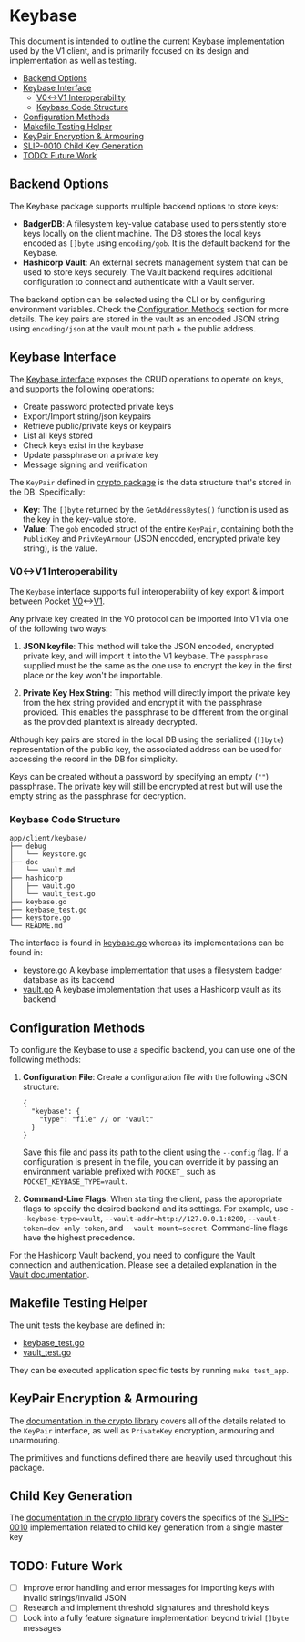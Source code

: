 # Keybase <!-- omit in toc -->

This document is intended to outline the current Keybase implementation used by the V1 client, and is primarily focused on its design and implementation as well as testing.

- [Backend Options](#backend-options)
- [Keybase Interface](#keybase-interface)
  - [V0\<-\>V1 Interoperability](#v0-v1-interoperability)
  - [Keybase Code Structure](#keybase-code-structure)
- [Configuration Methods](#configuration-methods)
- [Makefile Testing Helper](#makefile-testing-helper)
- [KeyPair Encryption \& Armouring](#keypair-encryption--armouring)
- [SLIP-0010 Child Key Generation](#slip-0010-child-key-generation)
- [TODO: Future Work](#todo-future-work)

## Backend Options

The Keybase package supports multiple backend options to store keys:

- **BadgerDB**: A filesystem key-value database used to persistently store keys locally on the client machine. The DB stores the local keys encoded as `[]byte` using `encoding/gob`. It is the default backend for the Keybase.
- **Hashicorp Vault**: An external secrets management system that can be used to store keys securely. The Vault backend requires additional configuration to connect and authenticate with a Vault server.

The backend option can be selected using the CLI or by configuring environment variables. Check the [Configuration Methods](#configuration-methods) section for more details. The key pairs are stored in the vault as an encoded JSON string using `encoding/json` at the vault mount path + the public address.

## Keybase Interface

The [Keybase interface](./keybase.go) exposes the CRUD operations to operate on keys, and supports the following operations:

- Create password protected private keys
- Export/Import string/json keypairs
- Retrieve public/private keys or keypairs
- List all keys stored
- Check keys exist in the keybase
- Update passphrase on a private key
- Message signing and verification

The `KeyPair` defined in [crypto package](../../../shared/crypto) is the data structure that's stored in the DB. Specifically:

- **Key**: The `[]byte` returned by the `GetAddressBytes()` function is used as the key in the key-value store.
- **Value**: The `gob` encoded struct of the entire `KeyPair`, containing both the `PublicKey` and `PrivKeyArmour` (JSON encoded, encrypted private key string), is the value.

### V0<->V1 Interoperability

The `Keybase` interface supports full interoperability of key export & import between Pocket [V0](https://github.com/pokt-network/pocket-core)<->[V1](https://github.com/pokt-network/pocket).

Any private key created in the V0 protocol can be imported into V1 via one of the following two ways:

1. **JSON keyfile**: This method will take the JSON encoded, encrypted private key, and will import it into the V1 keybase. The `passphrase` supplied must be the same as the one use to encrypt the key in the first place or the key won't be importable.

2. **Private Key Hex String**: This method will directly import the private key from the hex string provided and encrypt it with the passphrase provided. This enables the passphrase to be different from the original as the provided plaintext is already decrypted.

Although key pairs are stored in the local DB using the serialized (`[]byte`) representation of the public key, the associated address can be used for accessing the record in the DB for simplicity.

Keys can be created without a password by specifying an empty (`""`) passphrase. The private key will still be encrypted at rest but will use the empty string as the passphrase for decryption.

### Keybase Code Structure

```
app/client/keybase/
├── debug
│   └── keystore.go
├── doc
│   └── vault.md
├── hashicorp
│   ├── vault.go
│   └── vault_test.go
├── keybase.go
├── keybase_test.go
├── keystore.go
└── README.md
```

The interface is found in [keybase.go](./keybase.go) whereas its implementations can be found in:

- [keystore.go](./keystore.go) A keybase implementation that uses a filesystem badger database as its backend
- [vault.go](./hashicorp/vault.go) A keybase implementation that uses a Hashicorp vault as its backend

## Configuration Methods

To configure the Keybase to use a specific backend, you can use one of the following methods:

1. **Configuration File**: Create a configuration file with the following JSON structure:

   ```jsonc
   {
     "keybase": {
       "type": "file" // or "vault"
     }
   }
   ```

   Save this file and pass its path to the client using the `--config` flag. If a configuration is present in the file, you can override it by passing an environment variable prefixed with `POCKET_` such as `POCKET_KEYBASE_TYPE=vault`.

2. **Command-Line Flags**: When starting the client, pass the appropriate flags to specify the desired backend and its settings. For example, use `--keybase-type=vault`, `--vault-addr=http://127.0.0.1:8200`, `--vault-token=dev-only-token`, and `--vault-mount=secret`. Command-line flags have the highest precedence.

For the Hashicorp Vault backend, you need to configure the Vault connection and authentication. Please see a detailed explanation in the [Vault documentation](./doc/vault.md).

## Makefile Testing Helper

The unit tests the keybase are defined in:

- [keybase_test.go](./keybase_test.go)
- [vault_test.go](./vault_test.go)

They can be executed application specific tests by running `make test_app`.

## KeyPair Encryption & Armouring

The [documentation in the crypto library](../../../shared/crypto/README.md) covers all of the details related to the `KeyPair` interface, as well as `PrivateKey` encryption, armouring and unarmouring.

The primitives and functions defined there are heavily used throughout this package.

## Child Key Generation

The [documentation in the crypto library](../../../shared/crypto/README.md) covers the specifics of the [SLIPS-0010](https://github.com/satoshilabs/slips/blob/master/slip-0010.md) implementation related to child key generation from a single master key

## TODO: Future Work

- [ ] Improve error handling and error messages for importing keys with invalid strings/invalid JSON
- [ ] Research and implement threshold signatures and threshold keys
- [ ] Look into a fully feature signature implementation beyond trivial `[]byte` messages

<!-- GITHUB_WIKI: app/client/keybase -->

